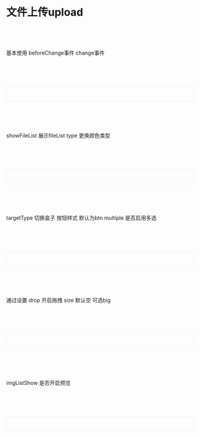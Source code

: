 # 文件上传upload

<script setup>
import demo1 from './demo1.vue';
import demo2 from './demo2.vue';
import demo3 from './demo3.vue';
import demo4 from './demo4.vue';
import demo5 from './demo5.vue';
import codeds from '@/components/codeds.vue';

import DOC from '@/components/docview.vue';
const propDoc =  [
  ["label","提示文字信息","String","-","-"],
  ["targetType","组件展现方式","String","btn / box","btn"],
  ["type","按钮类型的type，支持button的type的类型，custom除外","String","default / primary / success / danger / warning","default"],
  ["size","盒子类型时组件大小，targetType为box时有效","String","big","-"],
  ["accept","接受的文件类型","String","参考原生input=file的accept属性","-"],
  ["multiple","是否启用多选","Boolean","true / false","false"],
  ["showFileList","是否显示文件上传列表","Boolean","true / false","false"],
  ["fileList","文件上传列表，例：[{name:1.png},{name:2.png}]，imgListShow为false时有效","Array","-","[]"],
  ["drop","是否启用拖拽功能","Boolean","true / false","false"],
  ["imgListShow","是否预览已上传图片，targetType为box且showFileList为false时有效","Boolean","true / false","false"],
  ["customClass","自定义组件类名","String","-","-"],
];
const eventDoc = [
  ["beforeChange", "文件选择之前","beforeChange = (e) =>{console.log(e)}"],
  ["change", "文件选择之后","change = (files) =>{console.log(files)}"],
];
</script>


<div class="doc1">
  基本使用
  beforeChange事件
  change事件
</div>
<div class="doc2">
  <demo1></demo1>
</div>
<Suspense><codeds compname="lupload" demoname="demo1"></codeds></Suspense>

<div class="doc1">
  showFileList 展示fileList
  type 更换颜色类型
</div>
<div class="doc2">
  <demo2></demo2>
</div>
<!-- <Suspense><codeds compname="lupload" demoname="demo2"></codeds></Suspense> -->
<div class="doc1">
  targetType 切换盒子 按钮样式 默认为btn
  multiple 是否启用多选
</div>
<div class="doc2">
  <demo3></demo3>
</div>
<Suspense><codeds compname="lupload" demoname="demo3"></codeds></Suspense>
<div class="doc1">
  通过设置 drop 开启拖拽
  size 默认空 可选big
</div>
<div class="doc2">
  <demo4></demo4>
</div>
<Suspense><codeds compname="lupload" demoname="demo4"></codeds></Suspense>
<div class="doc1">
  imgListShow 是否开启预览
</div>
<div class="doc2">
  <demo5></demo5>
</div>
<Suspense><codeds compname="lupload" demoname="demo5"></codeds></Suspense>

<DOC title="属性" type=prop :body="propDoc"></DOC>

<br/>

<DOC title="input 事件" type=event :body="eventDoc"></DOC>

<style>
.doc2{
    display:"block";
    border:1px solid #f0f0f0;
    /* height:20vh; */
    padding:2vw;
    margin-top:2vh;
}
.doc1{
    margin-top:2vh;
}
</style>